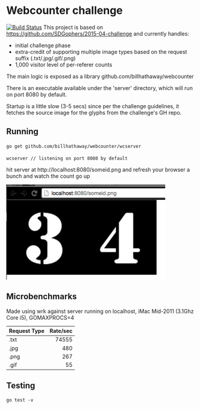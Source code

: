 Webcounter challenge
==
[![Build Status](https://travis-ci.org/billhathaway/webcounter.svg?branch=master)](https://travis-ci.org/billhathaway/webcounter)
This project is based on https://github.com/SDGophers/2015-04-challenge and currently handles:  
* initial challenge phase
* extra-credit of supporting multiple image types based on the request suffix (.txt/.jpg/.gif/.png)  
* 1,000 visitor level of per-referer counts  

The main logic is exposed as a library github.com/billhathaway/webcounter  

There is an executable available under the 'server' directory, which will run on port 8080 by default.  

Startup is a little slow (3-5 secs) since per the challenge guidelines, it fetches the source image for the glyphs from the challenge's GH repo.  

Running
--
    go get github.com/billhathaway/webcounter/wcserver

    wcserver // listening on port 8080 by default


hit server at http://localhost:8080/someid.png and refresh your browser a bunch and watch the count go up  

![Screen Shot of app](/images/screenshot.png)  

Microbenchmarks
--
Made using wrk against server running on localhost, iMac Mid-2011 (3.1Ghz Core i5), GOMAXPROCS=4  

Request Type| Rate/sec
------------|-------:
.txt|74555
.jpg|480
.png|267
.gif|55

Testing
--
    go test -v
